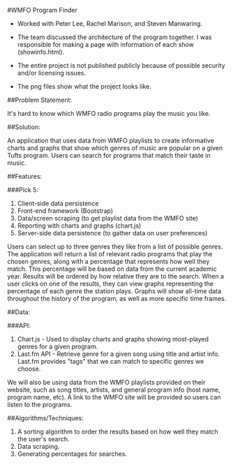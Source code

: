 #WMFO Program Finder

- Worked with Peter Lee, Rachel Marison, and Steven Manwaring.

- The team discussed the architecture of the program together. I was responsible
for making a page with information of each show (showinfo.html).

- The entire project is not published publicly because of possible security 
and/or licensing issues.

- The png files show what the project looks like.

##Problem Statement:

It's hard to know which WMFO radio programs play the music you like.  

##Solution:

An application that uses data from WMFO playlists to create informative charts 
and graphs that show which genres of music are popular on a given Tufts program.
Users can search for programs that match their taste in music.     

##Features:

###Pick 5: 
1. Client-side data persistence 
2. Front-end framework (Bootstrap)
3. Data/screen scraping (to get playlist data from the WMFO site)
4. Reporting with charts and graphs (chart.js)
5. Server-side data persistence (to gather data on user preferences)

Users can select up to three genres they like from a list of possible genres. 
The application will return a list of relevant radio programs that play the 
chosen genres, along with a percentage that represents how well they match. 
This percentage will be based on data from the current academic year. Results 
will be ordered by how relative they are to the search.  When a user clicks on 
one of the results, they can view graphs representing the percentage of each 
genre the station plays.  Graphs will show all-time data throughout the history 
of the program, as well as more specific time frames.   

##Data:

###API:
1. Chart.js - Used to display charts and graphs showing most-played 
genres for a given program.
2. Last.fm API - Retrieve genre for a given song using title and artist info. 
Last.fm provides "tags" that we can match to specific genres we choose.   

We will also be using data from the WMFO playlists provided on their website, 
such as song titles, artists, and general program info (host name, program name, 
etc). A link to the WMFO site will be provided so users can listen to the 
programs. 

##Algorithms/Techniques: 
1. A sorting algorithm to order the results based on how well they match the 
user's search. 
2. Data scraping.
3. Generating percentages for searches.
